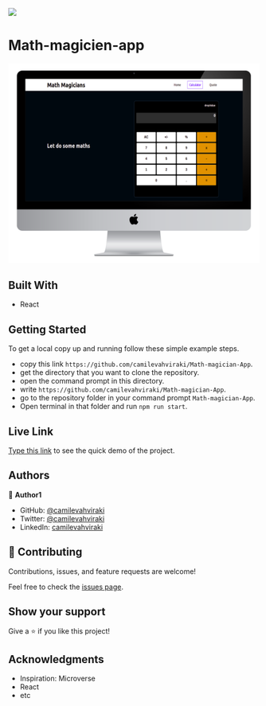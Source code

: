 ![](https://img.shields.io/badge/Microverse-blueviolet)

# Math-magicien-app

![](./public/desktop.png)


## Built With

- React


## Getting Started

To get a local copy up and running follow these simple example steps.

- copy this link `https://github.com/camilevahviraki/Math-magician-App`.
- get the directory that you want to clone the repository.
- open the command prompt in this directory.
- write `https://github.com/camilevahviraki/Math-magician-App`.
- go to the repository folder in your command prompt `Math-magician-App`.
- Open terminal in that folder and run `npm run start`.

## Live Link

 [Type this link](https://camilevahviraki.github.io/Math-magician-App/) to see the quick demo of the project.

## Authors

👤 **Author1**

- GitHub: [@camilevahviraki](https://github.com/camilevahviraki)
- Twitter: [@camilevahviraki](https://twitter.com/CamileVahviraki)
- LinkedIn: [camilevahviraki](https://www.linkedin.com/in/camile-vahviraki-8180a6232/)



## 🤝 Contributing

Contributions, issues, and feature requests are welcome!

Feel free to check the [issues page](../../issues/).

## Show your support

Give a ⭐️ if you like this project!

## Acknowledgments

- Inspiration: Microverse
- React
- etc
